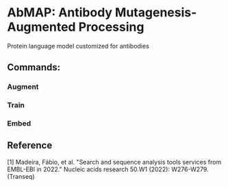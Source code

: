 # AbMAP: Antibody Mutagenesis-Augmented Processing
Protein language model customized for antibodies

## Commands:
### Augment
### Train
### Embed

## Reference
<a id="1">[1]</a>
Madeira, Fábio, et al. "Search and sequence analysis tools services from EMBL-EBI in 2022." Nucleic acids research 50.W1 (2022): W276-W279. (Transeq)
